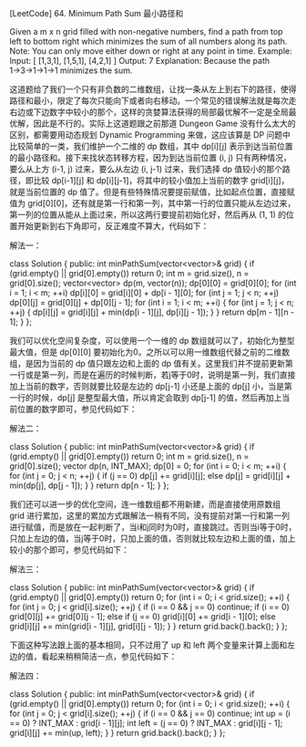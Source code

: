 [LeetCode] 64. Minimum Path Sum 最小路径和 

 
Given a m x n grid filled with non-negative numbers, find a path from top left to bottom right which minimizes the sum of all numbers along its path.
Note: You can only move either down or right at any point in time.
Example:
Input:
[
  [1,3,1],
  [1,5,1],
  [4,2,1]
]
Output: 7
Explanation: Because the path 1→3→1→1→1 minimizes the sum.
 
这道题给了我们一个只有非负数的二维数组，让找一条从左上到右下的路径，使得路径和最小，限定了每次只能向下或者向右移动。一个常见的错误解法就是每次走右边或下边数字中较小的那个，这样的贪婪算法获得的局部最优解不一定是全局最优解，因此是不行的。实际上这道题跟之前那道 Dungeon Game 没有什么太大的区别，都需要用动态规划 Dynamic Programming 来做，这应该算是 DP 问题中比较简单的一类，我们维护一个二维的 dp 数组，其中 dp[i][j] 表示到达当前位置的最小路径和。接下来找状态转移方程，因为到达当前位置 (i, j)  只有两种情况，要么从上方 (i-1, j) 过来，要么从左边 (i, j-1) 过来，我们选择 dp 值较小的那个路径，即比较 dp[i-1][j] 和 dp[i][j-1]，将其中的较小值加上当前的数字 grid[i][j]，就是当前位置的 dp 值了。但是有些特殊情况要提前赋值，比如起点位置，直接赋值为 grid[0][0]，还有就是第一行和第一列，其中第一行的位置只能从左边过来，第一列的位置从能从上面过来，所以这两行要提前初始化好，然后再从 (1, 1) 的位置开始更新到右下角即可，反正难度不算大，代码如下：
 
解法一：

class Solution {
public:
    int minPathSum(vector<vector<int>>& grid) {
        if (grid.empty() || grid[0].empty()) return 0;
        int m = grid.size(), n = grid[0].size();
        vector<vector<int>> dp(m, vector<int>(n));
        dp[0][0] = grid[0][0];
        for (int i = 1; i < m; ++i) dp[i][0] = grid[i][0] + dp[i - 1][0];
        for (int j = 1; j < n; ++j) dp[0][j] = grid[0][j] + dp[0][j - 1];
        for (int i = 1; i < m; ++i) {
            for (int j = 1; j < n; ++j) {
                dp[i][j] = grid[i][j] + min(dp[i - 1][j], dp[i][j - 1]);
            }
        }
        return dp[m - 1][n - 1];
    }
};

 
我们可以优化空间复杂度，可以使用一个一维的 dp 数组就可以了，初始化为整型最大值，但是 dp[0][0] 要初始化为0。之所以可以用一维数组代替之前的二维数组，是因为当前的 dp 值只跟左边和上面的 dp 值有关。这里我们并不提前更新第一行或是第一列，而是在遍历的时候判断，若j等于0时，说明是第一列，我们直接加上当前的数字，否则就要比较是左边的 dp[j-1] 小还是上面的 dp[j]  小，当是第一行的时候，dp[j] 是整型最大值，所以肯定会取到 dp[j-1] 的值，然后再加上当前位置的数字即可，参见代码如下：
 
解法二：

class Solution {
public:
    int minPathSum(vector<vector<int>>& grid) {
        if (grid.empty() || grid[0].empty()) return 0;
        int m = grid.size(), n = grid[0].size();
        vector<int> dp(n, INT_MAX);
        dp[0] = 0;
        for (int i = 0; i < m; ++i) {
            for (int j = 0; j < n; ++j) {
                if (j == 0) dp[j] += grid[i][j];
                else dp[j] = grid[i][j] + min(dp[j], dp[j - 1]);
            }
        }
        return dp[n - 1];
    }
};

 
我们还可以进一步的优化空间，连一维数组都不用新建，而是直接使用原数组 grid 进行累加，这里的累加方式跟解法一稍有不同，没有提前对第一行和第一列进行赋值，而是放在一起判断了，当i和j同时为0时，直接跳过。否则当i等于0时，只加上左边的值，当j等于0时，只加上面的值，否则就比较左边和上面的值，加上较小的那个即可，参见代码如下：
 
解法三：

class Solution {
public:
    int minPathSum(vector<vector<int>>& grid) {
        if (grid.empty() || grid[0].empty()) return 0;
        for (int i = 0; i < grid.size(); ++i) {
            for (int j = 0; j < grid[i].size(); ++j) {
                if (i == 0 && j == 0) continue;
                if (i == 0) grid[0][j] += grid[0][j - 1];
                else if (j == 0) grid[i][0] += grid[i - 1][0];
                else grid[i][j] += min(grid[i - 1][j], grid[i][j - 1]);
            }
        }
        return grid.back().back();
    }
};

 
下面这种写法跟上面的基本相同，只不过用了 up 和 left 两个变量来计算上面和左边的值，看起来稍稍简洁一点，参见代码如下：
 
解法四：

class Solution {
public:
    int minPathSum(vector<vector<int>>& grid) {
        if (grid.empty() || grid[0].empty()) return 0;
        for (int i = 0; i < grid.size(); ++i) {
            for (int j = 0; j < grid[i].size(); ++j) {
                if (i == 0 && j == 0) continue;
                int up = (i == 0) ? INT_MAX : grid[i - 1][j];
                int left = (j == 0) ? INT_MAX : grid[i][j - 1];
                grid[i][j] += min(up, left);
            }
        }
        return grid.back().back();
    }
};

